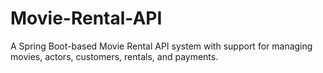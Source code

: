 # Movie-Rental-API
A Spring Boot-based Movie Rental API system with support for managing movies, actors, customers, rentals, and payments.
